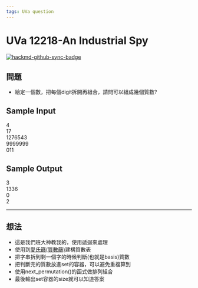 ```yaml
---
tags: UVa question  
---
```

# UVa 12218-An Industrial Spy

[![hackmd-github-sync-badge](https://hackmd.io/8pby5Q1GQU2yvDesDr2jjw/badge)](https://hackmd.io/8pby5Q1GQU2yvDesDr2jjw)


## 問題
* 給定一個數，把每個digit拆開再組合，請問可以組成幾個質數?

## Sample Input
4  
17  
1276543  
9999999  
011  

## Sample Output
3  
1336  
0  
2  

---

## 想法
* 這是我們班大神教我的，使用遞迴來處理
* 使用到[愛氏篩(質數篩)](https://zh.wikipedia.org/wiki/%E5%9F%83%E6%8B%89%E6%89%98%E6%96%AF%E7%89%B9%E5%B0%BC%E7%AD%9B%E6%B3%95)建構質數表
* 把字串拆到剩一個字的時候判斷(也就是basis)質數
* 把判斷完的質數放進set的容器，可以避免重複算到
* 使用next_permutation()的函式做排列組合
* 最後輸出set容器的size就可以知道答案